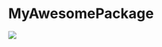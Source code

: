 # MyAwesomePackage

[![](https://img.shields.io/badge/docs-dev-blue.svg)](https://eisthf.github.io/MyAwesomePackage)